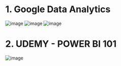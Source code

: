 # 1. Google Data Analytics
![image](https://github.com/user-attachments/assets/710d3b7c-ab80-402e-a601-da8bd0a71472)
![image](https://github.com/user-attachments/assets/3664e997-90e4-4290-8ae6-75fc1c98ba6c)
![image](https://github.com/user-attachments/assets/340f5fef-fe47-44c4-938c-a794eae29967)

# 2. UDEMY - POWER BI 101
![image](https://github.com/user-attachments/assets/81a413c2-f3ec-4c93-a134-9991975130fc)
